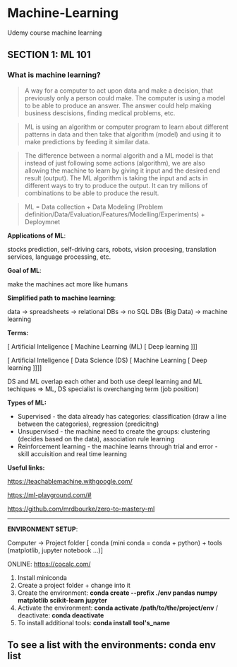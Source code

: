 # Machine-Learning
Udemy course machine learning 

## SECTION 1: ML 101

### What is machine learning?

> A way for a computer to act upon data and make a decision, that previously only a person could make.
> The computer is using a model to be able to produce an answer. 
> The answer could help making business descisions, finding medical problems, etc.

> ML is using an algorithm or computer program to learn about different patterns in data and then take that algorithm (model) and using it to make predictions by feeding it similar data.

> The difference between a normal algorith and a ML model is that instead of just following some actions (algorithm), we are also allowing the machine to learn by giving it input and the desired end result (output). 
> The ML algorithm is taking the input and acts in different ways to try to produce the output. 
> It can try milions of combinations to be able to produce the result.

> ML = Data collection + Data Modeling (Problem definition/Data/Evaluation/Features/Modelling/Experiments) + Deploymnet

**Applications of ML**: 

stocks prediction, self-driving cars, robots, vision procesing, translation services, language processing, etc.

**Goal of ML**: 

make the machines act more like humans

**Simplified path to machine learning**: 

data -> spreadsheets -> relational DBs -> no SQL DBs (Big Data) -> machine learning

**Terms:**

[ Artificial Inteligence [ Machine Learning (ML) [ Deep learning ]]]

[ Artificial Inteligence [ Data Science (DS) [ Machine Learning [ Deep learning ]]]]

DS and ML overlap each other and both use deepl learning and ML techiques => ML, DS specialist is overchanging term (job position)

**Types of ML:**

 - Supervised - the data already has categories: classification (draw a line between the categories), regression (predicitng)
 - Unsupervised - the machine need to create the groups: clustering (decides based on the data), association rule learning
 - Reinforcement learning - the machine learns through trial and error - skill accuisition and real time learning

**Useful links:**

https://teachablemachine.withgoogle.com/

https://ml-playground.com/#

https://github.com/mrdbourke/zero-to-mastery-ml

---
**ENVIRONMENT SETUP**:

Computer -> Project folder [ conda (mini conda = conda + python) + tools (matplotlib, jupyter notebook ...)]

ONLINE: https://cocalc.com/

1. Install miniconda
2. Create a project folder + change into it
3. Create the environment: **conda create --prefix ./env pandas numpy matplotlib scikit-learn jupyter**
4. Activate the environment: **conda activate /path/to/the/project/env** / deactivate: **conda deactivate**
5. To install additional tools: **conda install tool's_name** 

To see a list with the environments: conda env list
---

